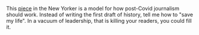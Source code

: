 This <a href="https://www.newyorker.com/science/medical-dispatch/amid-the-coronavirus-crisis-a-regimen-for-reentry">piece</a> in the New Yorker is a model for how post-Covid journalism should work. Instead of writing the first draft of history, tell me how to "save my life". In a vacuum of leadership, that is killing your readers, you could fill it. 
